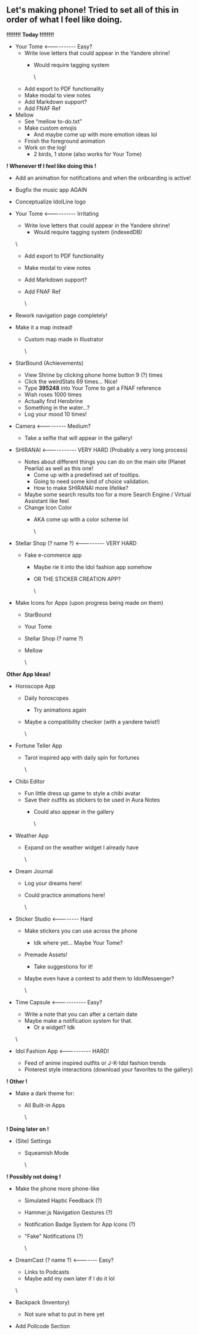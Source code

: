 ## **Let's making phone! Tried to set all of this in order of what I feel like doing.**

**!!!!!!!! Today !!!!!!!!**

* Your Tome <---------- Easy?
  * Write love letters that could appear in the Yandere shrine!
    * Would require tagging system

      \
  * Add export to PDF functionality
  * Make modal to view notes
  * Add Markdown support?
  * Add FNAF Ref
* Mellow
  * See “mellow to-do.txt”
  * Make custom emojis
    * And maybe come up with more emotion ideas lol
  * Finish the foreground animation
  * Work on the log!
    * 2 birds, 1 stone (also works for Your Tome)

**! Whenever tf I feel like doing this !**

* Add an animation for notifications and when the onboarding is active!
* Bugfix the music app AGAIN
* Conceptualize IdolLine logo
* Your Tome <---------- Irritating
  * Write love letters that could appear in the Yandere shrine!
    * Would require tagging system (indexedDB)

  \
  * Add export to PDF functionality
  * Make modal to view notes
  * Add Markdown support?
  * Add FNAF Ref

    \
* Rework navigation page completely!
* Make it a map instead!
  * Custom map made in Illustrator

    \
* StarBound (Achievements)
  * View Shrine by clicking phone home button 9 (?) times
  * Click the weirdStats 69 times... Nice!
  * Type **395248** into Your Tome to get a FNAF reference
  * Wish roses 1000 times
  * Actually find Herobrine
  * Something in the water…?
  * Log your mood 10 times!
* Camera <--------- Medium?
  * Take a selfie that will appear in the gallery!
* SHIRANAI <----------- VERY HARD (Probably a very long process)
  * Notes about different things you can do on the main site (Planet Pearlia) as well as this one!
    * Come up with a predefined set of tooltips.
    * Going to need some kind of choice validation.
    * How to make SHIRANAI more lifelike?
  * Maybe some search results too for a more Search Engine / Virtual Assistant like feel
  * Change Icon Color
    * AKA come up with a color scheme lol

      \
* Stellar Shop (? name ?) <--------- VERY HARD
  * Fake e-commerce app
    * Maybe rie it into the Idol fashion app somehow
    * OR THE STICKER CREATION APP?

      \
* Make Icons for Apps (upon progress being made on them)
  * StarBound
  * Your Tome
  * Stellar Shop (? name ?)
  * Mellow

    \

**Other App Ideas!**

* Horoscope App
  * Daily horoscopes
    * Try animations again
  * Maybe a compatibility checker (with a yandere twist!)

    \
* Fortune Teller App
  * Tarot inspired app with daily spin for fortunes

    \
* Chibi Editor
  * Fun little dress up game to style a chibi avatar
  * Save their outfits as stickers to be used in Aura Notes
    * Could also appear in the gallery

      \
* Weather App
  * Expand on the weather widget I already have

    \
* Dream Journal
  * Log your dreams here!
  * Could practice animations here!

    \
* Sticker Studio <-------- Hard
  * Make stickers you can use across the phone
    * Idk where yet… Maybe Your Tome?
  * Premade Assets!
    * Take suggestions for it!
  * Maybe even have a contest to add them to IdolMessenger?

    \
* Time Capsule <----------- Easy?
  * Write a note that you can after a certain date
  * Maybe make a notification system for that.
    * Or a widget? Idk

  \
* Idol Fashion App <---------- HARD!
  * Feed of anime inspired outfits or J-K-Idol fashion trends
  * Pinterest style interactions (download your favorites to the gallery)

**! Other !**

* Make a dark theme for:
  * All Built-in Apps

    \

**! Doing later on !**

* (Site) Settings
  * Squeamish Mode

    \

**! Possibly not doing !**

* Make the phone more phone-like
  * Simulated Haptic Feedback (?)
  * Hammer.js Navigation Gestures (?)
  * Notification Badge System for App Icons (?)
  * "Fake" Notifications (?)

    \
* DreamCast (? name ?) <------- Easy?
  * Links to Podcasts
  * Maybe add my own later if I do it lol

  \
* Backpack (Inventory)
  * Not sure what to put in here yet
* Add Pollcode Section


